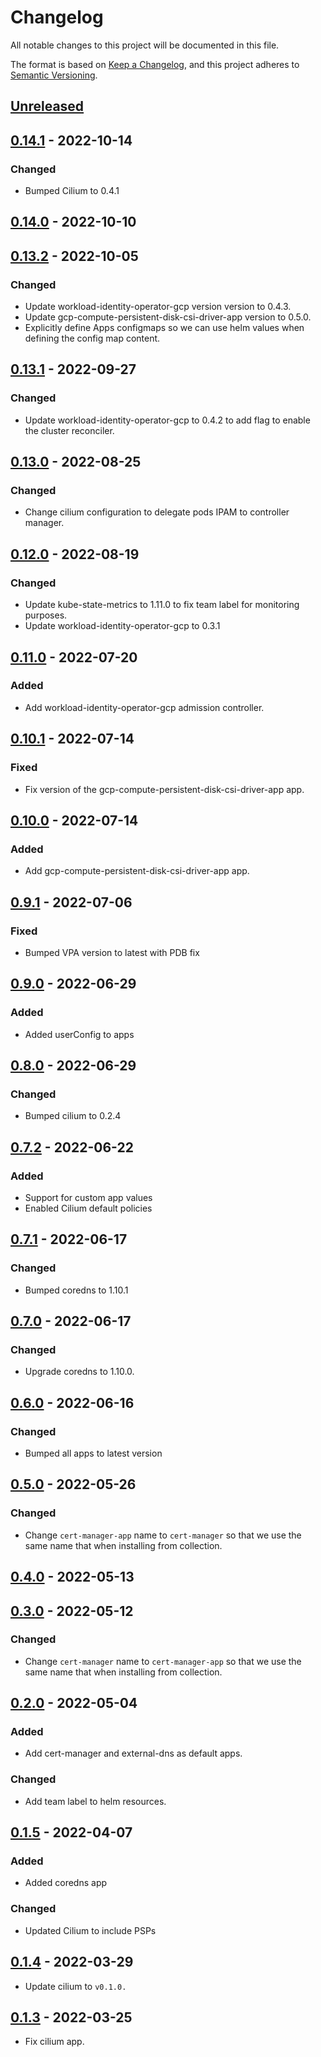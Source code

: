 # Changelog

All notable changes to this project will be documented in this file.

The format is based on [Keep a Changelog](https://keepachangelog.com/en/1.0.0/),
and this project adheres to [Semantic Versioning](https://semver.org/spec/v2.0.0.html).

## [Unreleased]

## [0.14.1] - 2022-10-14

### Changed

- Bumped Cilium to 0.4.1

## [0.14.0] - 2022-10-10

## [0.13.2] - 2022-10-05

### Changed

- Update workload-identity-operator-gcp version version to 0.4.3.
- Update gcp-compute-persistent-disk-csi-driver-app version to 0.5.0.
- Explicitly define Apps configmaps so we can use helm values when defining the config map content.

## [0.13.1] - 2022-09-27

### Changed

- Update workload-identity-operator-gcp to 0.4.2 to add flag to enable the cluster reconciler.

## [0.13.0] - 2022-08-25

### Changed

- Change cilium configuration to delegate pods IPAM to controller manager.

## [0.12.0] - 2022-08-19

### Changed

- Update kube-state-metrics to 1.11.0 to fix team label for monitoring purposes.
- Update workload-identity-operator-gcp to 0.3.1

## [0.11.0] - 2022-07-20

### Added

- Add workload-identity-operator-gcp admission controller.

## [0.10.1] - 2022-07-14

### Fixed

- Fix version of the gcp-compute-persistent-disk-csi-driver-app app.

## [0.10.0] - 2022-07-14

### Added

- Add gcp-compute-persistent-disk-csi-driver-app app.

## [0.9.1] - 2022-07-06

### Fixed

- Bumped VPA version to latest with PDB fix

## [0.9.0] - 2022-06-29

### Added

- Added userConfig to apps

## [0.8.0] - 2022-06-29

### Changed

- Bumped cilium to 0.2.4

## [0.7.2] - 2022-06-22

### Added

- Support for custom app values
- Enabled Cilium default policies

## [0.7.1] - 2022-06-17

### Changed

- Bumped coredns to 1.10.1

## [0.7.0] - 2022-06-17

### Changed

- Upgrade coredns to 1.10.0.

## [0.6.0] - 2022-06-16

### Changed

- Bumped all apps to latest version

## [0.5.0] - 2022-05-26

### Changed

- Change `cert-manager-app` name to `cert-manager` so that we use the same name that when installing from collection.

## [0.4.0] - 2022-05-13

## [0.3.0] - 2022-05-12

### Changed

- Change `cert-manager` name to `cert-manager-app` so that we use the same name that when installing from collection.

## [0.2.0] - 2022-05-04

### Added

- Add cert-manager and external-dns as default apps.

### Changed

- Add team label to helm resources.

## [0.1.5] - 2022-04-07

### Added

- Added coredns app

### Changed

- Updated Cilium to include PSPs

## [0.1.4] - 2022-03-29

- Update cilium to `v0.1.0.`

## [0.1.3] - 2022-03-25

- Fix cilium app.


[Unreleased]: https://github.com/giantswarm/default-apps-gcp/compare/v0.14.1...HEAD
[0.14.1]: https://github.com/giantswarm/default-apps-gcp/compare/v0.14.0...v0.14.1
[0.14.0]: https://github.com/giantswarm/default-apps-gcp/compare/v0.13.2...v0.14.0
[0.13.2]: https://github.com/giantswarm/default-apps-gcp/compare/v0.13.1...v0.13.2
[0.13.1]: https://github.com/giantswarm/default-apps-gcp/compare/v0.13.0...v0.13.1
[0.13.0]: https://github.com/giantswarm/default-apps-gcp/compare/v0.12.0...v0.13.0
[0.12.0]: https://github.com/giantswarm/default-apps-gcp/compare/v0.11.0...v0.12.0
[0.11.0]: https://github.com/giantswarm/default-apps-gcp/compare/v0.10.1...v0.11.0
[0.10.1]: https://github.com/giantswarm/default-apps-gcp/compare/v0.10.0...v0.10.1
[0.10.0]: https://github.com/giantswarm/default-apps-gcp/compare/v0.9.1...v0.10.0
[0.9.1]: https://github.com/giantswarm/default-apps-gcp/compare/v0.9.0...v0.9.1
[0.9.0]: https://github.com/giantswarm/default-apps-gcp/compare/v0.8.0...v0.9.0
[0.8.0]: https://github.com/giantswarm/default-apps-gcp/compare/v0.7.2...v0.8.0
[0.7.2]: https://github.com/giantswarm/default-apps-gcp/compare/v0.7.1...v0.7.2
[0.7.1]: https://github.com/giantswarm/default-apps-gcp/compare/v0.7.0...v0.7.1
[0.7.0]: https://github.com/giantswarm/default-apps-gcp/compare/v0.6.0...v0.7.0
[0.6.0]: https://github.com/giantswarm/default-apps-gcp/compare/v0.5.0...v0.6.0
[0.5.0]: https://github.com/giantswarm/default-apps-gcp/compare/v0.4.0...v0.5.0
[0.4.0]: https://github.com/giantswarm/default-apps-gcp/compare/v0.3.0...v0.4.0
[0.3.0]: https://github.com/giantswarm/default-apps-gcp/compare/v0.2.0...v0.3.0
[0.2.0]: https://github.com/giantswarm/default-apps-gcp/compare/v0.1.5...v0.2.0
[0.1.5]: https://github.com/giantswarm/default-apps-gcp/compare/v0.1.4...v0.1.5
[0.1.4]: https://github.com/giantswarm/default-apps-gcp/compare/v0.1.3...v0.1.4
[0.1.3]: https://github.com/giantswarm/default-apps-gcp/compare/v0.1.2...v0.1.3
